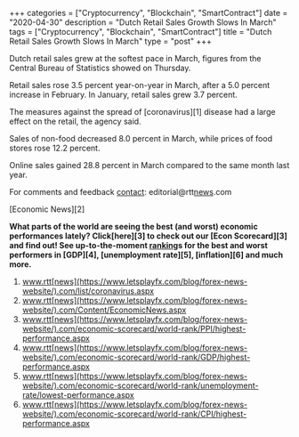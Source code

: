 +++
categories = ["Cryptocurrency", "Blockchain", "SmartContract"]
date = "2020-04-30"
description = "Dutch Retail Sales Growth Slows In March"
tags = ["Cryptocurrency", "Blockchain", "SmartContract"]
title = "Dutch Retail Sales Growth Slows In March"
type = "post"
+++

Dutch retail sales grew at the softest pace in March, figures from the
Central Bureau of Statistics showed on Thursday.

Retail sales rose 3.5 percent year-on-year in March, after a 5.0 percent
increase in February. In January, retail sales grew 3.7 percent.

The measures against the spread of [coronavirus][1] disease had a large
effect on the retail, the agency said.

Sales of non-food decreased 8.0 percent in March, while prices of food
stores rose 12.2 percent.

Online sales gained 28.8 percent in March compared to the same month
last year.

For comments and feedback [contact](https://www.playgroundfx.com/contact/): editorial@rtt[news](https://www.letsplayfx.com/blog/forex-news-website/).com

[Economic News][2]

 **What parts of the world are seeing the best (and worst) economic
performances lately? Click[here][3] to check out our [Econ Scorecard][3]
and find out! See up-to-the-moment [ranking](https://www.playgroundfx.com/blog/crypto-exchange-ranking/)s for the best and worst
performers in [GDP][4], [unemployment rate][5], [inflation][6] and much
more.**

   1. www.rtt[news](https://www.letsplayfx.com/blog/forex-news-website/).com/list/coronavirus.aspx
   2. www.rtt[news](https://www.letsplayfx.com/blog/forex-news-website/).com/Content/EconomicNews.aspx
   3. www.rtt[news](https://www.letsplayfx.com/blog/forex-news-website/).com/economic-scorecard/world-rank/PPI/highest-performance.aspx
   4. www.rtt[news](https://www.letsplayfx.com/blog/forex-news-website/).com/economic-scorecard/world-rank/GDP/highest-performance.aspx
   5. www.rtt[news](https://www.letsplayfx.com/blog/forex-news-website/).com/economic-scorecard/world-rank/unemployment-rate/lowest-performance.aspx
   6. www.rtt[news](https://www.letsplayfx.com/blog/forex-news-website/).com/economic-scorecard/world-rank/CPI/highest-performance.aspx